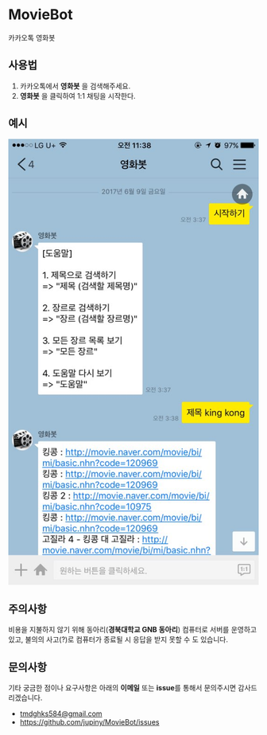 # MovieBot
카카오톡 영화봇

## 사용법
1. 카카오톡에서 **영화봇** 을 검색해주세요.
2. **영화봇** 을 클릭하여 1:1 채팅을 시작한다.

## 예시
![](./img/example.jpeg)

## 주의사항
비용을 지불하지 않기 위해 동아리(**경북대학교 GNB 동아리**) 컴퓨터로 서버를 운영하고 있고, 불의의 사고(?)로 컴퓨터가 종료될 시 응답을 받지 못할 수 도 있습니다.

## 문의사항
기타 궁금한 점이나 요구사항은 아래의 **이메일** 또는 **issue**를 통해서 문의주시면 감사드리겠습니다.

- tmdghks584@gmail.com
- https://github.com/jupiny/MovieBot/issues